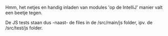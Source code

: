Hmm, het netjes en handig inladen van modules 'op de IntelliJ' manier valt een beetje tegen.

De JS tests staan dus -naast- de files in de /src/main/js folder, ipv. de /src/test/js folder.
